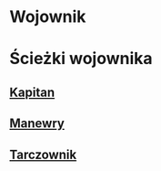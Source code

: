 # Wojownik

<!-- <img src="imgs/wojownik.png" width="500"> -->

# Ścieżki wojownika

## [Kapitan](sciezki/kapitan.md)
<!-- <img src="sciezki/imgs/kapitan.png" width="300"> -->

## [Manewry](sciezki/manewry.md)
<!-- <img src="sciezki/imgs/manewry.png" width="300"> -->

## [Tarczownik](sciezki/tarczownik.md)
<!-- <img src="sciezki/imgs/tarczownik.png" width="300"> -->

